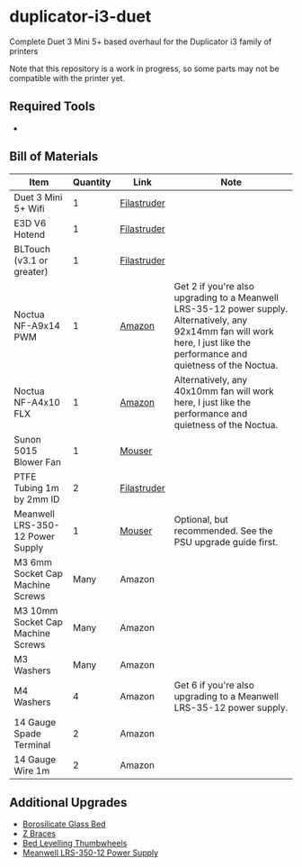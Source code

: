 # duplicator-i3-duet
Complete Duet 3 Mini 5+ based overhaul for the Duplicator i3 family of printers

Note that this repository is a work in progress, so some parts may not be compatible with the printer yet.

## Required Tools
- 

## Bill of Materials
| Item | Quantity | Link | Note |
| ---- | -------- | ---- | ---- |
| Duet 3 Mini 5+ Wifi | 1 | [Filastruder](https://www.filastruder.com/collections/electronics/products/duet-3-mini-5) |
| E3D V6 Hotend | 1 | [Filastruder](https://www.filastruder.com/products/all-metal-e3d-v6-hotend?variant=747155309) |
| BLTouch (v3.1 or greater) | 1 | [Filastruder](https://www.filastruder.com/collections/electronics/products/bltouch-automatic-bed-leveling-probe) |
| Noctua NF-A9x14 PWM | 1 | [Amazon](https://www.amazon.com/gp/product/B009NQM7V2/) | Get 2 if you're also upgrading to a Meanwell LRS-35-12 power supply. Alternatively, any 92x14mm fan will work here, I just like the performance and quietness of the Noctua. |
| Noctua NF-A4x10 FLX | 1 | [Amazon](https://www.amazon.com/gp/product/B009NQLT0M/) | Alternatively, any 40x10mm fan will work here, I just like the performance and quietness of the Noctua. |
| Sunon 5015 Blower Fan | 1 | [Mouser](https://www.mouser.com/ProductDetail/369-MF50151VXB00UA99) |
| PTFE Tubing 1m by 2mm ID | 2 | [Filastruder](https://www.filastruder.com/collections/e3d-spare-parts-and-accessories/products/ptfe-tubing?variant=485332121)
| Meanwell LRS-350-12 Power Supply | 1 | [Mouser](https://www.mouser.com/ProductDetail/709-LRS350-12) | Optional, but recommended. See the PSU upgrade guide first.
| M3 6mm Socket Cap Machine Screws | Many | Amazon
| M3 10mm Socket Cap Machine Screws | Many | Amazon
| M3 Washers | Many | Amazon
| M4 Washers | 4 | Amazon | Get 6 if you're also upgrading to a Meanwell LRS-35-12 power supply.
| 14 Gauge Spade Terminal | 2 | Amazon
| 14 Gauge Wire 1m | 2 | Amazon

## Additional Upgrades
- [Borosilicate Glass Bed](upgrades/borosilicate_glass_bed.md)
- [Z Braces](https://www.thingiverse.com/thing:921948)
- [Bed Levelling Thumbwheels](https://www.thingiverse.com/thing:1917422)
- [Meanwell LRS-350-12 Power Supply](https://www.mouser.com/ProductDetail/709-LRS350-12)